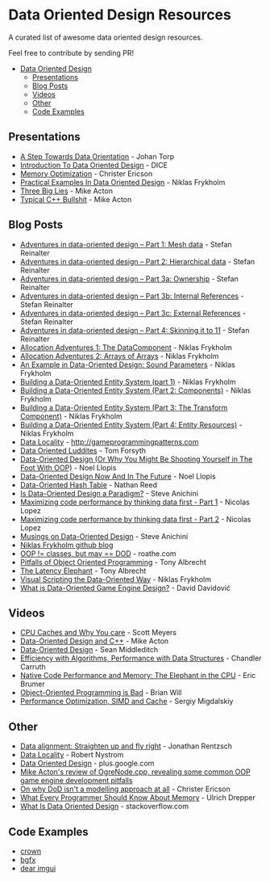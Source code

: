 # Data Oriented Design Resources

A curated list of awesome data oriented design resources.

Feel free to contribute by sending PR!

- [Data Oriented Design](#data-oriented-design-resources)
    - [Presentations](#presentations)
    - [Blog Posts](#blog-posts)
    - [Videos](#videos)
    - [Other](#other)
    - [Code Examples](#code-examples)

## Presentations

* [A Step Towards Data Orientation](http://www.slideshare.net/DICEStudio/a-step-towards-data-orientation) - Johan Torp
* [Introduction To Data Oriented Design](http://www.slideshare.net/DICEStudio/introduction-to-data-oriented-design) - DICE
* [Memory Optimization](http://www.research.scea.com/research/pdfs/GDC2003_Memory_Optimization_18Mar03.pdf) - Christer Ericson
* [Practical Examples In Data Oriented Design](https://docs.google.com/presentation/d/17Bzle0w6jz-1ndabrvC5MXUIQ5jme0M8xBF71oz-0Js/present?slide=id.i0) - Niklas Frykholm
* [Three Big Lies](http://cellperformance.beyond3d.com/articles/2008/03/three-big-lies.html) - Mike Acton
* [Typical C++ Bullshit](http://macton.smugmug.com/gallery/8936708_T6zQX#!i=593426709&k=ZX4pZ) - Mike Acton

## Blog Posts

* [Adventures in data-oriented design – Part 1: Mesh data](https://molecularmusings.wordpress.com/2011/11/03/adventures-in-data-oriented-design-part-1-mesh-data-3/) - Stefan Reinalter
* [Adventures in data-oriented design – Part 2: Hierarchical data](https://molecularmusings.wordpress.com/2013/02/22/adventures-in-data-oriented-design-part-2-hierarchical-data/) - Stefan Reinalter
* [Adventures in data-oriented design – Part 3a: Ownership](https://molecularmusings.wordpress.com/2013/05/02/adventures-in-data-oriented-design-part-3a-ownership/) - Stefan Reinalter
* [Adventures in data-oriented design – Part 3b: Internal References](https://molecularmusings.wordpress.com/2013/05/17/adventures-in-data-oriented-design-part-3b-internal-references/) - Stefan Reinalter
* [Adventures in data-oriented design – Part 3c: External References](https://molecularmusings.wordpress.com/2013/07/24/adventures-in-data-oriented-design-part-3c-external-references/) - Stefan Reinalter
* [Adventures in data-oriented design – Part 4: Skinning it to 11](https://molecularmusings.wordpress.com/2013/08/22/adventures-in-data-oriented-design-part-4-skinning-it-to-11/) - Stefan Reinalter
* [Allocation Adventures 1: The DataComponent](http://bitsquid.blogspot.it/2015/06/allocation-adventures-1-datacomponent.html) - Niklas Frykholm
* [Allocation Adventures 2: Arrays of Arrays](http://bitsquid.blogspot.it/2015/06/allocation-adventures-2-arrays-of-arrays.html) - Niklas Frykholm
* [An Example in Data-Oriented Design: Sound Parameters](http://bitsquid.blogspot.it/2011/11/example-in-data-oriented-design-sound.html) - Niklas Frykholm
* [Building a Data-Oriented Entity System (part 1)](http://bitsquid.blogspot.it/2014/08/building-data-oriented-entity-system.html) - Niklas Frykholm
* [Building a Data-Oriented Entity System (Part 2: Components)](http://bitsquid.blogspot.it/2014/09/building-data-oriented-entity-system.html) - Niklas Frykholm
* [Building a Data-Oriented Entity System (Part 3: The Transform Component)](http://bitsquid.blogspot.it/2014/10/building-data-oriented-entity-system.html) - Niklas Frykholm
* [Building a Data-Oriented Entity System (Part 4: Entity Resources)](http://bitsquid.blogspot.it/2014/10/building-data-oriented-entity-system_10.html) - Niklas Frykholm
* [Data Locality](http://gameprogrammingpatterns.com/data-locality.html) - http://gameprogrammingpatterns.com
* [Data Oriented Luddites](http://home.comcast.net/~tom_forsyth/blog.wiki.html#[[Data%20Oriented%20Luddites]]) - Tom Forsyth
* [Data-Oriented Design (Or Why You Might Be Shooting Yourself in The Foot With OOP)](http://gamesfromwithin.com/data-oriented-design) - Noel Llopis
* [Data-Oriented Design Now And In The Future](http://gamesfromwithin.com/data-oriented-design-now-and-in-the-future) - Noel Llopis
* [Data-Oriented Hash Table](http://www.reedbeta.com/blog/2015/01/12/data-oriented-hash-table/) - Nathan Reed
* [Is Data-Oriented Design a Paradigm?](http://solid-angle.blogspot.it/2010/12/is-data-oriented-design-paradigm.html) - Steve Anichini
* [Maximizing code performance by thinking data first - Part 1](https://fuzzyreflection.com/2016/07/14/maximizing-code-performance-by-thinking-data-first-part-1/) - Nicolas Lopez
* [Maximizing code performance by thinking data first - Part 2](https://fuzzyreflection.com/2016/08/15/maximizing-code-performance-by-thinking-data-first-part-2/) - Nicolas Lopez
* [Musings on Data-Oriented Design](http://solid-angle.blogspot.it/2010/02/musings-on-data-oriented-design.html) - Steve Anichini
* [Niklas Frykholm github blog](https://github.com/niklasfrykholm/blog)
* [OOP != classes, but may == DOD](https://roathe.wordpress.com/2010/03/22/oop-classes-but-may-dod/) - roathe.com
* [Pitfalls of Object Oriented Programming](http://www.slideshare.net/EmanWebDev/pitfalls-of-object-oriented-programminggcap09) - Tony Albrecht
* [The Latency Elephant](http://seven-degrees-of-freedom.blogspot.it/2009/10/latency-elephant.html) - Tony Albrecht
* [Visual Scripting the Data-Oriented Way](http://bitsquid.blogspot.it/2010/09/visual-scripting-data-oriented-way.html) - Niklas Frykholm
* [What is Data-Oriented Game Engine Design?](http://gamedevelopment.tutsplus.com/articles/what-is-data-oriented-game-engine-design--cms-21052) - David Davidović

## Videos

* [CPU Caches and Why You care](https://vimeo.com/97337258) - Scott Meyers
* [Data-Oriented Design and C++](https://www.youtube.com/watch?v=rX0ItVEVjHc) - Mike Acton
* [Data-Oriented Design](https://www.youtube.com/watch?v=16ZF9XqkfRY) - Sean Middleditch
* [Efficiency with Algorithms, Performance with Data Structures](https://www.youtube.com/watch?v=fHNmRkzxHWs&list=WL&index=1) - Chandler Carruth
* [Native Code Performance and Memory: The Elephant in the CPU](https://channel9.msdn.com/Events/Build/2013/4-329) - Eric Brumer
* [Object-Oriented Programming is Bad](https://www.youtube.com/watch?v=QM1iUe6IofM) - Brian Will
* [Performance Optimization, SIMD and Cache](https://www.youtube.com/watch?v=Nsf2_Au6KxU) - Sergiy Migdalskiy

## Other

* [Data alignment: Straighten up and fly right](http://www.ibm.com/developerworks/library/pa-dalign/) - Jonathan Rentzsch
* [Data Locality](http://gameprogrammingpatterns.com/data-locality.html) - Robert Nystrom
* [Data Oriented Design](https://plus.google.com/u/0/+Dataorienteddesign/posts) - plus.google.com
* [Mike Acton's review of OgreNode.cpp, revealing some common OOP game engine development pitfalls](http://www.bounceapp.com/116414)
* [On why DoD isn't a modelling approach at all](https://sites.google.com/site/macton/home/onwhydodisntamodellingapproachatall) - Christer Ericson
* [What Every Programmer Should Know About Memory](http://www.akkadia.org/drepper/cpumemory.pdf) - Ulrich Drepper
* [What Is Data Oriented Design](http://stackoverflow.com/questions/1641580/what-is-data-oriented-design) - stackoverflow.com

## Code Examples

* [crown](https://github.com/dbartolini/crown)
* [bgfx](https://github.com/bkaradzic/bgfx)
* [dear imgui](https://github.com/ocornut/imgui)
